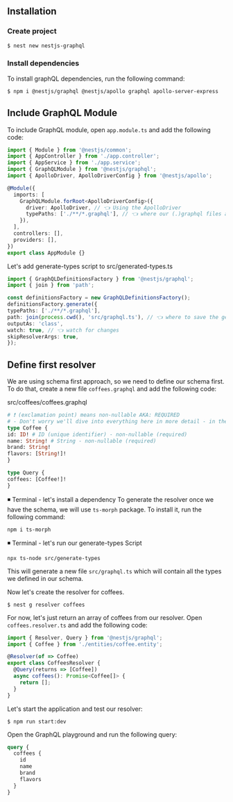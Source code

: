 ## Installation

### Create project

```bash
$ nest new nestjs-graphql
```

### Install dependencies
To install graphQL dependencies, run the following command:
```bash
$ npm i @nestjs/graphql @nestjs/apollo graphql apollo-server-express
```
## Include GraphQL Module
To include GraphQL module, open `app.module.ts` and add the following code:
```typescript
import { Module } from '@nestjs/common';
import { AppController } from './app.controller';
import { AppService } from './app.service';
import { GraphQLModule } from '@nestjs/graphql';
import { ApolloDriver, ApolloDriverConfig } from '@nestjs/apollo';

@Module({
  imports: [
    GraphQLModule.forRoot<ApolloDriverConfig>({
      driver: ApolloDriver, // 👈 Using the ApolloDriver
      typePaths: ['./**/*.graphql'], // 👈 where our (.)graphql files are located
    }),
  ],
  controllers: [],
  providers: [],
})
export class AppModule {}
```
Let's add generate-types script to src/generated-types.ts

```typescript
import { GraphQLDefinitionsFactory } from '@nestjs/graphql';
import { join } from 'path';

const definitionsFactory = new GraphQLDefinitionsFactory();
definitionsFactory.generate({
typePaths: ['./**/*.graphql'],
path: join(process.cwd(), 'src/graphql.ts'), // 👈 where to save the generated file
outputAs: 'class',
watch: true, // 👈 watch for changes
skipResolverArgs: true,
});
```

## Define first resolver
We are using schema first approach, so we need to define our schema first. To do that, create a new file `coffees.graphql` and add the following code:

src/coffees/coffees.graphql
```graphql
# ❗️ (exclamation point) means non-nullable AKA: REQUIRED
# - Don't worry we'll dive into everything here in more detail - in the next lesson
type Coffee {
id: ID! # ID (unique identifier) - non-nullable (required)
name: String! # String - non-nullable (required)
brand: String! 
flavors: [String!]! 
}

type Query {
coffees: [Coffee!]!
}
```
◾️ Terminal - let's install a dependency
To generate the resolver once we have the schema, we will use `ts-morph` package. To install it, run the following command:
```shell
npm i ts-morph
```

◾️ Terminal - let's run our generate-types Script
```shell
npx ts-node src/generate-types
```
This will generate a new file `src/graphql.ts` which will contain all the types we defined in our schema.

Now let's create the resolver for coffees. 
```shell
$ nest g resolver coffees
```
For now, let's just return an array of coffees from our resolver. Open `coffees.resolver.ts` and add the following code:
```typescript
import { Resolver, Query } from '@nestjs/graphql';
import { Coffee } from './entities/coffee.entity';

@Resolver(of => Coffee)
export class CoffeesResolver {
  @Query(returns => [Coffee])
  async coffees(): Promise<Coffee[]> {
    return [];
  }
}
```

Let's start the application and test our resolver:
```shell
$ npm run start:dev
```

Open the GraphQL playground and run the following query:
```graphql
query {
  coffees {
    id
    name
    brand
    flavors
  }
}
```

